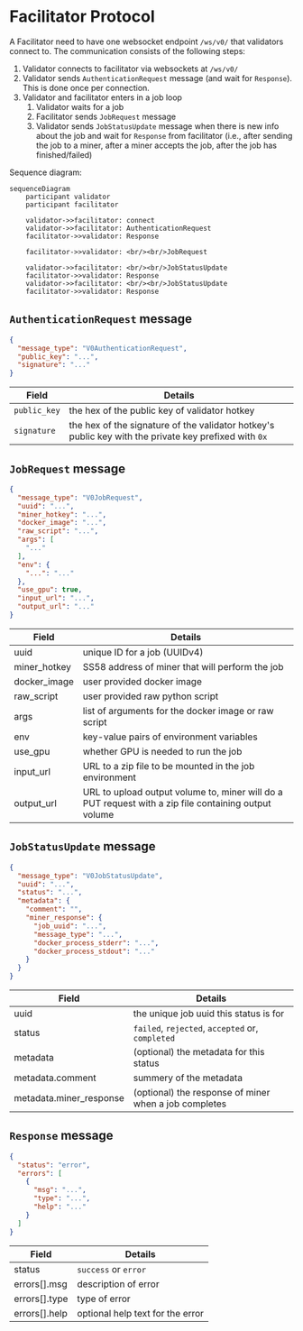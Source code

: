 # Facilitator Protocol

A Facilitator need to have one websocket endpoint `/ws/v0/` that validators connect to.
The communication consists of the following steps:

1. Validator connects to facilitator via websockets at `/ws/v0/`
2. Validator sends `AuthenticationRequest` message (and wait for `Response`). This is done once per connection.
3. Validator and facilitator enters in a job loop
    1. Validator waits for a job
    2. Facilitator sends `JobRequest` message
    3. Validator sends `JobStatusUpdate` message when there is new info about the job and wait for `Response` from
       facilitator (i.e., after sending the job to a miner, after a miner accepts the job, after the job has
       finished/failed)

Sequence diagram:

```mermaid
sequenceDiagram
    participant validator
    participant facilitator

    validator->>facilitator: connect
    validator->>facilitator: AuthenticationRequest
    facilitator->>validator: Response

    facilitator->>validator: <br/><br/>JobRequest

    validator->>facilitator: <br/><br/>JobStatusUpdate
    facilitator->>validator: Response
    validator->>facilitator: <br/><br/>JobStatusUpdate
    facilitator->>validator: Response
```

## `AuthenticationRequest` message

```json
{
  "message_type": "V0AuthenticationRequest",
  "public_key": "...",
  "signature": "..."
}
```

| Field        | Details                                                                                               |
|--------------|-------------------------------------------------------------------------------------------------------|
| `public_key` | the hex of the public key of validator hotkey                                                         |
| `signature`  | the hex of the signature of the validator hotkey's public key with the private key prefixed with `0x` |

## `JobRequest` message

```json
{
  "message_type": "V0JobRequest",
  "uuid": "...",
  "miner_hotkey": "...",
  "docker_image": "...",
  "raw_script": "...",
  "args": [
    "..."
  ],
  "env": {
    "...": "..."
  },
  "use_gpu": true,
  "input_url": "...",
  "output_url": "..."
}
```

| Field        | Details                                                                                              |
|--------------|------------------------------------------------------------------------------------------------------|
| uuid         | unique ID for a job (UUIDv4)                                                                         |
| miner_hotkey | SS58 address of miner that will perform the job                                                      |
| docker_image | user provided docker image                                                                           |
| raw_script   | user provided raw python script                                                                      |
| args         | list of arguments for the docker image or raw script                                                 |
| env          | key-value pairs of environment variables                                                             |
| use_gpu      | whether GPU is needed to run the job                                                                 |
| input_url    | URL to a zip file to be mounted in the job environment                                               |
| output_url   | URL to upload output volume to, miner will do a PUT request with a zip file containing output volume |

## `JobStatusUpdate` message

```json
{
  "message_type": "V0JobStatusUpdate",
  "uuid": "...",
  "status": "...",
  "metadata": {
    "comment": "",
    "miner_response": {
      "job_uuid": "...",
      "message_type": "...",
      "docker_process_stderr": "...",
      "docker_process_stdout": "..."
    }
  }
}
```

| Field                   | Details                                               |
|-------------------------|-------------------------------------------------------|
| uuid                    | the unique job uuid this status is for                |
| status                  | `failed`, `rejected`, `accepted` or, `completed`      |
| metadata                | (optional) the metadata for this status               |
| metadata.comment        | summery of the metadata                               |
| metadata.miner_response | (optional) the response of miner when a job completes |

## `Response` message

```json
{
  "status": "error",
  "errors": [
    {
      "msg": "...",
      "type": "...",
      "help": "..."
    }
  ]
}
```

| Field         | Details                          |
|---------------|----------------------------------|
| status        | `success` or `error`             |
| errors[].msg  | description of error             |
| errors[].type | type of error                    |
| errors[].help | optional help text for the error |
